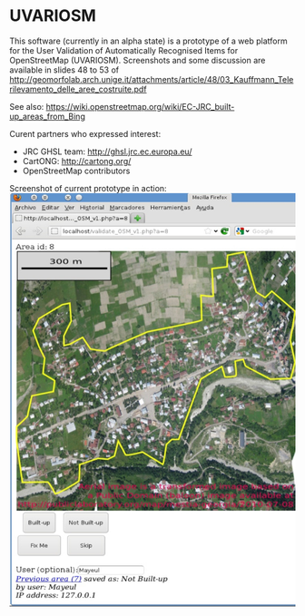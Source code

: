 # UVARIOSM
This software (currently in an alpha state) is a prototype of a web platform for the User Validation of Automatically Recognised Items for OpenStreetMap (UVARIOSM).
Screenshots and some discussion are available in slides 48 to 53 of http://geomorfolab.arch.unige.it/attachments/article/48/03_Kauffmann_Telerilevamento_delle_aree_costruite.pdf

See also: https://wiki.openstreetmap.org/wiki/EC-JRC_built-up_areas_from_Bing

Curent partners who expressed interest:
- JRC GHSL team: http://ghsl.jrc.ec.europa.eu/
- CartONG: http://cartong.org/
- OpenStreetMap contributors


Screenshot of current prototype in action:
![Screenshot of prototype web page to validate automated data extraction from satellite imagery](./validate_OSM.jpg)
